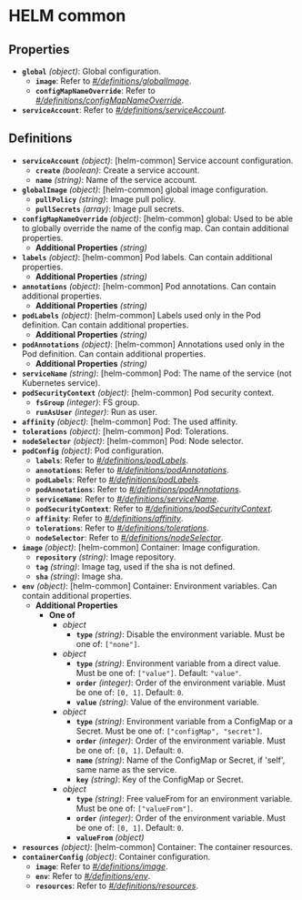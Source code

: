 # HELM common

## Properties

- **`global`** _(object)_: Global configuration.
  - **`image`**: Refer to _[#/definitions/globalImage](#definitions/globalImage)_.
  - **`configMapNameOverride`**: Refer to _[#/definitions/configMapNameOverride](#definitions/configMapNameOverride)_.
- **`serviceAccount`**: Refer to _[#/definitions/serviceAccount](#definitions/serviceAccount)_.

## Definitions

- <a id="definitions/serviceAccount"></a>**`serviceAccount`** _(object)_: [helm-common] Service account configuration.
  - **`create`** _(boolean)_: Create a service account.
  - **`name`** _(string)_: Name of the service account.
- <a id="definitions/globalImage"></a>**`globalImage`** _(object)_: [helm-common] global image configuration.
  - **`pullPolicy`** _(string)_: Image pull policy.
  - **`pullSecrets`** _(array)_: Image pull secrets.
- <a id="definitions/configMapNameOverride"></a>**`configMapNameOverride`** _(object)_: [helm-common] global: Used to be able to globally override the name of the config map. Can contain additional properties.
  - **Additional Properties** _(string)_
- <a id="definitions/labels"></a>**`labels`** _(object)_: [helm-common] Pod labels. Can contain additional properties.
  - **Additional Properties** _(string)_
- <a id="definitions/annotations"></a>**`annotations`** _(object)_: [helm-common] Pod annotations. Can contain additional properties.
  - **Additional Properties** _(string)_
- <a id="definitions/podLabels"></a>**`podLabels`** _(object)_: [helm-common] Labels used only in the Pod definition. Can contain additional properties.
  - **Additional Properties** _(string)_
- <a id="definitions/podAnnotations"></a>**`podAnnotations`** _(object)_: [helm-common] Annotations used only in the Pod definition. Can contain additional properties.
  - **Additional Properties** _(string)_
- <a id="definitions/serviceName"></a>**`serviceName`** _(string)_: [helm-common] Pod: The name of the service (not Kubernetes service).
- <a id="definitions/podSecurityContext"></a>**`podSecurityContext`** _(object)_: [helm-common] Pod security context.
  - **`fsGroup`** _(integer)_: FS group.
  - **`runAsUser`** _(integer)_: Run as user.
- <a id="definitions/affinity"></a>**`affinity`** _(object)_: [helm-common] Pod: The used affinity.
- <a id="definitions/tolerations"></a>**`tolerations`** _(object)_: [helm-common] Pod: Tolerations.
- <a id="definitions/nodeSelector"></a>**`nodeSelector`** _(object)_: [helm-common] Pod: Node selector.
- <a id="definitions/podConfig"></a>**`podConfig`** _(object)_: Pod configuration.
  - **`labels`**: Refer to _[#/definitions/podLabels](#definitions/podLabels)_.
  - **`annotations`**: Refer to _[#/definitions/podAnnotations](#definitions/podAnnotations)_.
  - **`podLabels`**: Refer to _[#/definitions/podLabels](#definitions/podLabels)_.
  - **`podAnnotations`**: Refer to _[#/definitions/podAnnotations](#definitions/podAnnotations)_.
  - **`serviceName`**: Refer to _[#/definitions/serviceName](#definitions/serviceName)_.
  - **`podSecurityContext`**: Refer to _[#/definitions/podSecurityContext](#definitions/podSecurityContext)_.
  - **`affinity`**: Refer to _[#/definitions/affinity](#definitions/affinity)_.
  - **`tolerations`**: Refer to _[#/definitions/tolerations](#definitions/tolerations)_.
  - **`nodeSelector`**: Refer to _[#/definitions/nodeSelector](#definitions/nodeSelector)_.
- <a id="definitions/image"></a>**`image`** _(object)_: [helm-common] Container: Image configuration.
  - **`repository`** _(string)_: Image repository.
  - **`tag`** _(string)_: Image tag, used if the sha is not defined.
  - **`sha`** _(string)_: Image sha.
- <a id="definitions/env"></a>**`env`** _(object)_: [helm-common] Container: Environment variables. Can contain additional properties.
  - **Additional Properties**
    - **One of**
      - _object_
        - **`type`** _(string)_: Disable the environment variable. Must be one of: `["none"]`.
      - _object_
        - **`type`** _(string)_: Environment variable from a direct value. Must be one of: `["value"]`. Default: `"value"`.
        - **`order`** _(integer)_: Order of the environment variable. Must be one of: `[0, 1]`. Default: `0`.
        - **`value`** _(string)_: Value of the environment variable.
      - _object_
        - **`type`** _(string)_: Environment variable from a ConfigMap or a Secret. Must be one of: `["configMap", "secret"]`.
        - **`order`** _(integer)_: Order of the environment variable. Must be one of: `[0, 1]`. Default: `0`.
        - **`name`** _(string)_: Name of the ConfigMap or Secret, if 'self', same name as the service.
        - **`key`** _(string)_: Key of the ConfigMap or Secret.
      - _object_
        - **`type`** _(string)_: Free valueFrom for an environment variable. Must be one of: `["valueFrom"]`.
        - **`order`** _(integer)_: Order of the environment variable. Must be one of: `[0, 1]`. Default: `0`.
        - **`valueFrom`** _(object)_
- <a id="definitions/resources"></a>**`resources`** _(object)_: [helm-common] Container: The container resources.
- <a id="definitions/containerConfig"></a>**`containerConfig`** _(object)_: Container configuration.
  - **`image`**: Refer to _[#/definitions/image](#definitions/image)_.
  - **`env`**: Refer to _[#/definitions/env](#definitions/env)_.
  - **`resources`**: Refer to _[#/definitions/resources](#definitions/resources)_.
